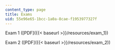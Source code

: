 ```yaml
---
content_type: page
title: Exams
uid: 55e96e65-1bcc-1a0a-8cae-f1953977327f
---
```


Exam 1 ([PDF]({{< baseurl >}}/resources/exam_1))

Exam 2 ([PDF]({{< baseurl >}}/resources/exam_2))